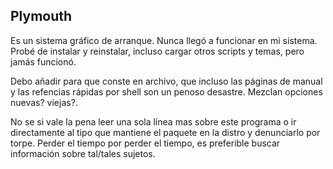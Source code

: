 ## Plymouth


Es un sistema gráfico de arranque. Nunca llegó a funcionar en mi sistema.
Probé de instalar y reinstalar, incluso cargar otros scripts y temas, pero
jamás funcionó. 

Debo añadir para que conste en archivo, que incluso las páginas de manual y
las refencias rápidas por shell son un penoso desastre. Mezclan opciones nuevas? 
viejas?. 

No se si vale la pena leer una sola línea mas sobre este programa o ir directamente
al tipo que mantiene el paquete en la distro y denunciarlo por torpe. Perder el tiempo
por perder el tiempo, es preferible buscar información sobre tal/tales sujetos.


